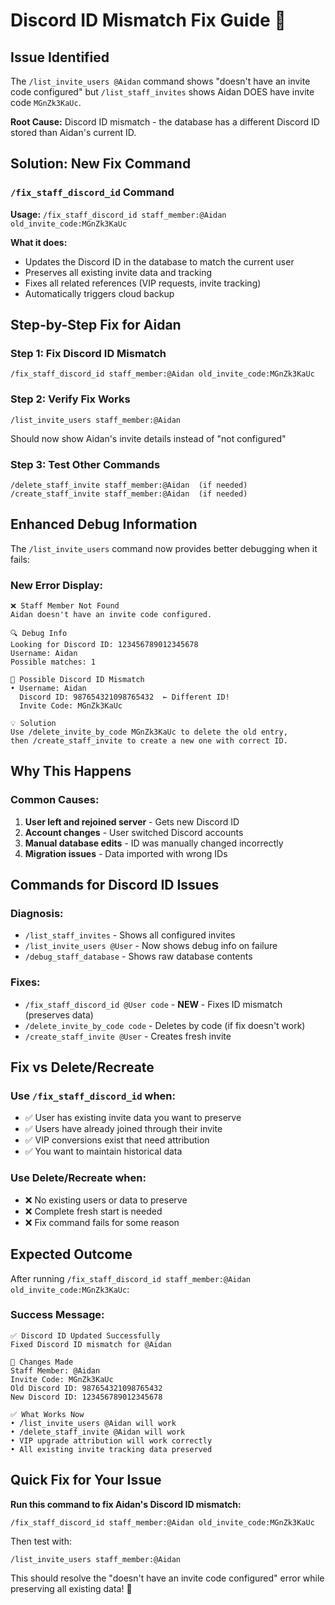 # Discord ID Mismatch Fix Guide 🔧

## Issue Identified
The `/list_invite_users @Aidan` command shows "doesn't have an invite code configured" but `/list_staff_invites` shows Aidan DOES have invite code `MGnZk3KaUc`.

**Root Cause:** Discord ID mismatch - the database has a different Discord ID stored than Aidan's current ID.

## Solution: New Fix Command

### `/fix_staff_discord_id` Command
**Usage:** `/fix_staff_discord_id staff_member:@Aidan old_invite_code:MGnZk3KaUc`

**What it does:**
- Updates the Discord ID in the database to match the current user
- Preserves all existing invite data and tracking
- Fixes all related references (VIP requests, invite tracking)
- Automatically triggers cloud backup

## Step-by-Step Fix for Aidan

### Step 1: Fix Discord ID Mismatch
```
/fix_staff_discord_id staff_member:@Aidan old_invite_code:MGnZk3KaUc
```

### Step 2: Verify Fix Works
```
/list_invite_users staff_member:@Aidan
```
Should now show Aidan's invite details instead of "not configured"

### Step 3: Test Other Commands
```
/delete_staff_invite staff_member:@Aidan  (if needed)
/create_staff_invite staff_member:@Aidan  (if needed)
```

## Enhanced Debug Information

The `/list_invite_users` command now provides better debugging when it fails:

### New Error Display:
```
❌ Staff Member Not Found
Aidan doesn't have an invite code configured.

🔍 Debug Info
Looking for Discord ID: 123456789012345678
Username: Aidan
Possible matches: 1

🔧 Possible Discord ID Mismatch
• Username: Aidan
  Discord ID: 987654321098765432  ← Different ID!
  Invite Code: MGnZk3KaUc

💡 Solution
Use /delete_invite_by_code MGnZk3KaUc to delete the old entry,
then /create_staff_invite to create a new one with correct ID.
```

## Why This Happens

### Common Causes:
1. **User left and rejoined server** - Gets new Discord ID
2. **Account changes** - User switched Discord accounts  
3. **Manual database edits** - ID was manually changed incorrectly
4. **Migration issues** - Data imported with wrong IDs

## Commands for Discord ID Issues

### Diagnosis:
- `/list_staff_invites` - Shows all configured invites
- `/list_invite_users @User` - Now shows debug info on failure
- `/debug_staff_database` - Shows raw database contents

### Fixes:
- `/fix_staff_discord_id @User code` - **NEW** - Fixes ID mismatch (preserves data)
- `/delete_invite_by_code code` - Deletes by code (if fix doesn't work)
- `/create_staff_invite @User` - Creates fresh invite

## Fix vs Delete/Recreate

### Use `/fix_staff_discord_id` when:
- ✅ User has existing invite data you want to preserve
- ✅ Users have already joined through their invite
- ✅ VIP conversions exist that need attribution
- ✅ You want to maintain historical data

### Use Delete/Recreate when:
- ❌ No existing users or data to preserve
- ❌ Complete fresh start is needed
- ❌ Fix command fails for some reason

## Expected Outcome

After running `/fix_staff_discord_id staff_member:@Aidan old_invite_code:MGnZk3KaUc`:

### Success Message:
```
✅ Discord ID Updated Successfully
Fixed Discord ID mismatch for @Aidan

🔧 Changes Made
Staff Member: @Aidan
Invite Code: MGnZk3KaUc
Old Discord ID: 987654321098765432
New Discord ID: 123456789012345678

✅ What Works Now
• /list_invite_users @Aidan will work
• /delete_staff_invite @Aidan will work  
• VIP upgrade attribution will work correctly
• All existing invite tracking data preserved
```

## Quick Fix for Your Issue

**Run this command to fix Aidan's Discord ID mismatch:**
```
/fix_staff_discord_id staff_member:@Aidan old_invite_code:MGnZk3KaUc
```

Then test with:
```
/list_invite_users staff_member:@Aidan
```

This should resolve the "doesn't have an invite code configured" error while preserving all existing data! 🚀